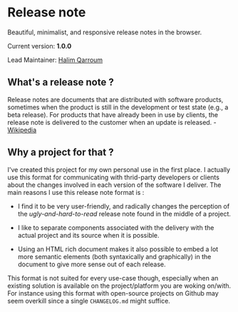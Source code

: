 # Release note

Beautiful, minimalist, and responsive release notes in the browser.

Current version: **1.0.0**

Lead Maintainer: [Halim Qarroum](mailto:hqm.post@gmail.com)

## What's a release note ?

Release notes are documents that are distributed with software products, sometimes when the product is still in the development or test state (e.g., a beta release). For products that have already been in use by clients, the release note is delivered to the customer when an update is released. - [Wikipedia](https://en.wikipedia.org/wiki/Release_notes)

## Why a project for that ?

I've created this project for my own personal use in the first place. I actually use this format for communicating with thrid-party developers or clients about the changes involved in each version of the software I deliver. The main reasons I use this release note format is :

 * I find it to be very user-friendly, and radically changes the perception of the *ugly-and-hard-to-read* release note found in the middle of a project.
 
* I like to separate components associated with the delivery with the actual project and its source when it is possible.

* Using an HTML rich document makes it also possible to embed a lot more semantic elements (both syntaxically and graphically) in the document to give more sense out of each release.

This format is not suited for every use-case though, especially when an existing solution is available on the project/platform you are woking on/with. For instance using this format with open-source projects on Github may seem overkill since a single `CHANGELOG.md` might suffice.
